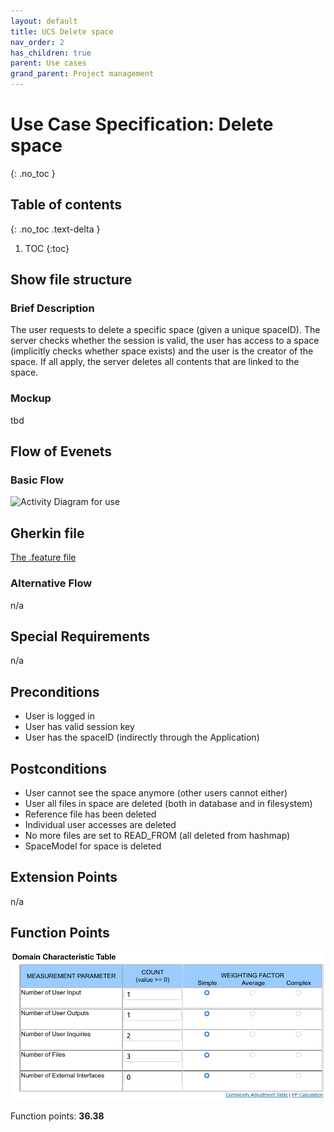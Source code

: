 ```yaml
---
layout: default
title: UCS Delete space
nav_order: 2
has_children: true
parent: Use cases
grand_parent: Project management
---
```


# Use Case Specification: Delete space
{: .no_toc }

## Table of contents
{: .no_toc .text-delta }

1. TOC
{:toc}

## Show file structure
### Brief Description
The user requests to delete a specific space (given a unique spaceID). The server checks whether the session is valid, the user has access to a space (implicitly checks whether space exists) and the user is the creator of the space. If all apply, the server deletes all contents that are linked to the space.

### Mockup
tbd

## Flow of Evenets
### Basic Flow
![Activity Diagram for use ](../../../img/use_cases/activity_diagrams/ad_delete_space.svg)

## Gherkin file
[The .feature file](https://github.com/Vaultionizer/vault-server/blob/develop/src/test/resources/features/deleteSpace.feature)

### Alternative Flow
n/a

## Special Requirements
n/a

## Preconditions
* User is logged in
* User has valid session key
* User has the spaceID (indirectly through the Application)

## Postconditions
* User cannot see the space anymore (other users cannot either)
* User all files in space are deleted (both in database and in filesystem)
* Reference file has been deleted
* Individual user accesses are deleted
* No more files are set to READ_FROM (all deleted from hashmap)
* SpaceModel for space is deleted

## Extension Points
n/a

## Function Points
![Function Points calculation table for Create Space - made with Tiny Tools](../../../img/use_cases/function_points/uc15_delete_space.png)

Function points: **36.38**